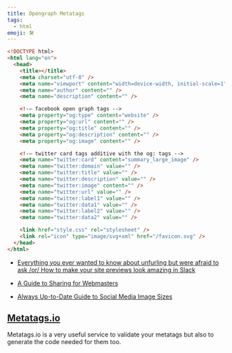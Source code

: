 ```yaml
---
title: Opengraph Metatags
tags:
  - html
emoji: 🛠
---
```


```html
<!DOCTYPE html>
<html lang="en">
  <head>
    <title></title>
    <meta charset="utf-8" />
    <meta name="viewport" content="width=device-width, initial-scale=1" />
    <meta name="author" content="" />
    <meta name="description" content="" />

    <!-― facebook open graph tags -->
    <meta property="og:type" content="website" />
    <meta property="og:url" content="" />
    <meta property="og:title" content="" />
    <meta property="og:description" content="" />
    <meta property="og:image" content="" />

    <!-― twitter card tags additive with the og: tags -->
    <meta name="twitter:card" content="summary_large_image" />
    <meta name="twitter:domain" value="" />
    <meta name="twitter:title" value="" />
    <meta name="twitter:description" value="" />
    <meta name="twitter:image" content="" />
    <meta name="twitter:url" value="" />
    <meta name="twitter:label1" value="" />
    <meta name="twitter:data1" value="" />
    <meta name="twitter:label2" value="" />
    <meta name="twitter:data2" value="" />

    <link href="style.css" rel="stylesheet" />
    <link rel="icon" type="image/svg+xml" href="/favicon.svg" />
  </head>
</html>
```

- [Everything you ever wanted to know about unfurling but were afraid to ask /or/ How to make your site previews look amazing in Slack](https://medium.com/slack-developer-blog/everything-you-ever-wanted-to-know-about-unfurling-but-were-afraid-to-ask-or-how-to-make-your-e64b4bb9254)

- [A Guide to Sharing for Webmasters](https://developers.facebook.com/docs/sharing/webmasters)

- [Always Up-to-Date Guide to Social Media Image Sizes](https://sproutsocial.com/insights/social-media-image-sizes-guide/)

## [Metatags.io](https://metatags.io/)

Metatags.io is a very useful service to validate your metatags but also to generate the code needed for them too.
